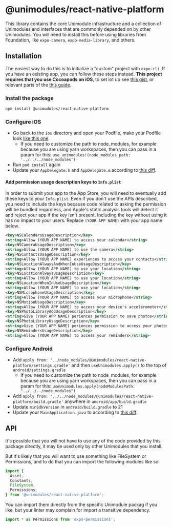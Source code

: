 # @unimodules/react-native-platform

This library contains the core Unimodule infrastructure and a collection of Unimodules and interfaces that are commonly depended on by other Unimodules.
You will need to install this before using libraries from Foundation, like `expo-camera`, `expo-media-library`, and others.

## Installation

The easiest way to do this is to initialize a "custom" project with `expo-cli`. If you have an existing app, you can follow these steps instead.
**This project requires that you use Cocoapods on iOS**, to set iot up see [this gist](https://gist.github.com/brentvatne/b0ea11a36dc423e441b7d36e36eb5a26), or relevant parts of the [this guide](https://facebook.github.io/react-native/docs/integration-with-existing-apps#3-install-cocoapods).

### Install the package

```bash
npm install @unimodules/react-native-platform
```

### Configure iOS

- Go back to the `ios` directory and open your Podfile, make your Podfile look [like this one](https://gist.github.com/brentvatne/6a1dcb32f6ca3d478eed4c7dc8fbdd24).
  - If you need to customize the path to node_modules, for example because you are using yarn workspaces, then you can pass in a param for this: `use_unimodules!(node_modules_path: '../../../node_modules')`
- Run `pod install` again
- Update your `AppDelegate.h` and `AppDelegate.m` according to [this diff](https://gist.github.com/brentvatne/949d9cc3508cc45f54af5196b3ca497b/revisions).

#### Add permission usage description keys to `Info.plist`

In order to submit your app to the App Store, you will need to eventually add these keys to your `Info.plist`. Even if you don't use the APIs described, you need to include the keys because code related to asking the permission will be bundled regardless, and Apple's static analysis tools will detect it and reject your app if the key isn't present. Including the key without using it has no impact to your users. Replace `(YOUR APP NAME)` with your app name below.

```xml
<key>NSCalendarsUsageDescription</key>
<string>Allow (YOUR APP NAME) to access your calendar</string>
<key>NSCameraUsageDescription</key>
<string>Allow (YOUR APP NAME) to use the camera</string>
<key>NSContactsUsageDescription</key>
<string>Allow (YOUR APP NAME) experiences to access your contacts</string>
<key>NSLocationAlwaysAndWhenInUseUsageDescription</key>
<string>Allow (YOUR APP NAME) to use your location</string>
<key>NSLocationAlwaysUsageDescription</key>
<string>Allow (YOUR APP NAME) to use your location</string>
<key>NSLocationWhenInUseUsageDescription</key>
<string>Allow (YOUR APP NAME) to use your location</string>
<key>NSMicrophoneUsageDescription</key>
<string>Allow (YOUR APP NAME) to access your microphone</string>
<key>NSMotionUsageDescription</key>
<string>Allow (YOUR APP NAME) to access your device's accelerometer</string>
<key>NSPhotoLibraryAddUsageDescription</key>
<string>Give (YOUR APP NAME) periences permission to save photos</string>
<key>NSPhotoLibraryUsageDescription</key>
<string>Give (YOUR APP NAME) periences permission to access your photos</string>
<key>NSRemindersUsageDescription</key>
<string>Allow (YOUR APP NAME) to access your reminders</string>
```

### Configure Android

- Add `apply from: '../node_modules/@unimodules/react-native-platform/settings.gradle'` and then `useUnimodules.apply()` to the top of  `android/settings.gradle`
  - If you need to customize the path to node_modules, for example because you are using yarn workspaces, then you can pass in a param for this: `useUnimodules.apply(nodeModulesPath: "../../../node_modules")`
- Add `apply from: '../../node_modules/@unimodules/react-native-platform/build.gradle'` anywhere in `android/app/build.gradle`
- Update `minSdkVersion` in `android/build.gradle` to 21
- Update your `MainApplication.java` to according to [this diff](https://gist.github.com/brentvatne/eb4606e39d5d5e6a764c16acde82198a/revisions#diff-a2e7ff8a82f1c4be06f8b8163f2afefa).

## API

It's possible that you will not have to use any of the code provided by this package directly, it may be used only by other Unimodules that you install.

But it's likely that you will want to use something like FileSystem or Permissions, and to do that you can import the following modules like so:

```js
import {
  Asset,
  Constants,
  FileSystem,
  Permissions,
} from '@unimodules/react-native-platform';
```

You can import them directly from the specific Unimodule packag if you like, but your linter may complain for import a transitive dependency.

```js
import * as Permissions from 'expo-permissions';
```
